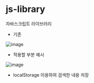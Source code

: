 # js-library
자바스크립트 라이브러리

- 기존

![image](https://user-images.githubusercontent.com/127226295/227695470-66fe1c6e-552a-4545-8a56-40c4ab2c8043.png)

- 적용할 부분
예시

![image](https://user-images.githubusercontent.com/127226295/227695709-031361c1-164c-4084-b83e-1181760f9960.png)

  - localStorage 이용하여 검색한 내용 저장
